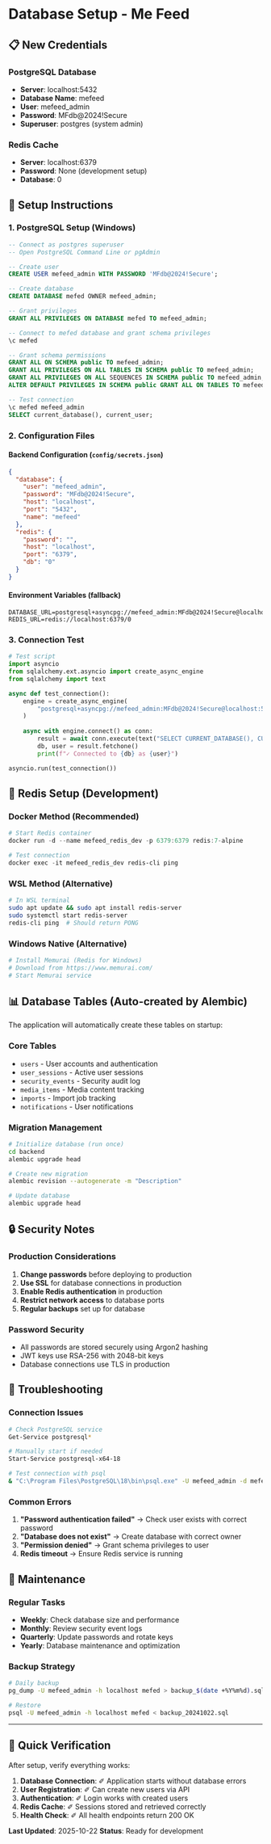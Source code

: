 # Database Setup - Me Feed

## 📋 New Credentials

### PostgreSQL Database
- **Server**: localhost:5432
- **Database Name**: mefeed
- **User**: mefeed_admin
- **Password**: MFdb@2024!Secure
- **Superuser**: postgres (system admin)

### Redis Cache
- **Server**: localhost:6379
- **Password**: None (development setup)
- **Database**: 0

## 🚀 Setup Instructions

### 1. PostgreSQL Setup (Windows)

```sql
-- Connect as postgres superuser
-- Open PostgreSQL Command Line or pgAdmin

-- Create user
CREATE USER mefeed_admin WITH PASSWORD 'MFdb@2024!Secure';

-- Create database
CREATE DATABASE mefed OWNER mefeed_admin;

-- Grant privileges
GRANT ALL PRIVILEGES ON DATABASE mefed TO mefeed_admin;

-- Connect to mefed database and grant schema privileges
\c mefed

-- Grant schema permissions
GRANT ALL ON SCHEMA public TO mefeed_admin;
GRANT ALL PRIVILEGES ON ALL TABLES IN SCHEMA public TO mefeed_admin;
GRANT ALL PRIVILEGES ON ALL SEQUENCES IN SCHEMA public TO mefeed_admin;
ALTER DEFAULT PRIVILEGES IN SCHEMA public GRANT ALL ON TABLES TO mefeed_admin;

-- Test connection
\c mefed mefeed_admin
SELECT current_database(), current_user;
```

### 2. Configuration Files

#### Backend Configuration (`config/secrets.json`)
```json
{
  "database": {
    "user": "mefeed_admin",
    "password": "MFdb@2024!Secure",
    "host": "localhost",
    "port": "5432",
    "name": "mefeed"
  },
  "redis": {
    "password": "",
    "host": "localhost",
    "port": "6379",
    "db": "0"
  }
}
```

#### Environment Variables (fallback)
```env
DATABASE_URL=postgresql+asyncpg://mefeed_admin:MFdb@2024!Secure@localhost:5432/mefeed
REDIS_URL=redis://localhost:6379/0
```

### 3. Connection Test

```python
# Test script
import asyncio
from sqlalchemy.ext.asyncio import create_async_engine
from sqlalchemy import text

async def test_connection():
    engine = create_async_engine(
        "postgresql+asyncpg://mefeed_admin:MFdb@2024!Secure@localhost:5432/mefeed"
    )
    
    async with engine.connect() as conn:
        result = await conn.execute(text("SELECT CURRENT_DATABASE(), CURRENT_USER"))
        db, user = result.fetchone()
        print(f"✓ Connected to {db} as {user}")

asyncio.run(test_connection())
```

## 🔧 Redis Setup (Development)

### Docker Method (Recommended)
```powershell
# Start Redis container
docker run -d --name mefeed_redis_dev -p 6379:6379 redis:7-alpine

# Test connection
docker exec -it mefeed_redis_dev redis-cli ping
```

### WSL Method (Alternative)
```bash
# In WSL terminal
sudo apt update && sudo apt install redis-server
sudo systemctl start redis-server
redis-cli ping  # Should return PONG
```

### Windows Native (Alternative)
```powershell
# Install Memurai (Redis for Windows)
# Download from https://www.memurai.com/
# Start Memurai service
```

## 📊 Database Tables (Auto-created by Alembic)

The application will automatically create these tables on startup:

### Core Tables
- `users` - User accounts and authentication
- `user_sessions` - Active user sessions
- `security_events` - Security audit log
- `media_items` - Media content tracking
- `imports` - Import job tracking
- `notifications` - User notifications

### Migration Management
```bash
# Initialize database (run once)
cd backend
alembic upgrade head

# Create new migration
alembic revision --autogenerate -m "Description"

# Update database
alembic upgrade head
```

## 🔒 Security Notes

### Production Considerations
1. **Change passwords** before deploying to production
2. **Use SSL** for database connections in production
3. **Enable Redis authentication** in production
4. **Restrict network access** to database ports
5. **Regular backups** set up for database

### Password Security
- All passwords are stored securely using Argon2 hashing
- JWT keys use RSA-256 with 2048-bit keys
- Database connections use TLS in production

## 🚨 Troubleshooting

### Connection Issues
```bash
# Check PostgreSQL service
Get-Service postgresql*

# Manually start if needed
Start-Service postgresql-x64-18

# Test connection with psql
& "C:\Program Files\PostgreSQL\18\bin\psql.exe" -U mefeed_admin -d mefed -h localhost -W
```

### Common Errors
1. **"Password authentication failed"** → Check user exists with correct password
2. **"Database does not exist"** → Create database with correct owner
3. **"Permission denied"** → Grant schema privileges to user
4. **Redis timeout** → Ensure Redis service is running

## 📝 Maintenance

### Regular Tasks
- **Weekly**: Check database size and performance
- **Monthly**: Review security event logs
- **Quarterly**: Update passwords and rotate keys
- **Yearly**: Database maintenance and optimization

### Backup Strategy
```bash
# Daily backup
pg_dump -U mefeed_admin -h localhost mefed > backup_$(date +%Y%m%d).sql

# Restore
psql -U mefeed_admin -h localhost mefed < backup_20241022.sql
```

---

## 🎯 Quick Verification

After setup, verify everything works:

1. **Database Connection**: ✐ Application starts without database errors
2. **User Registration**: ✐ Can create new users via API
3. **Authentication**: ✐ Login works with created users
4. **Redis Cache**: ✐ Sessions stored and retrieved correctly
5. **Health Check**: ✐ All health endpoints return 200 OK

**Last Updated**: 2025-10-22
**Status**: Ready for development
